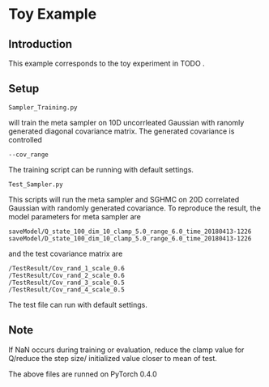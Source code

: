 # Toy Example
## Introduction
This example corresponds to the toy experiment in TODO <!--([Meta-Learning for Stochastic Gradient MCMC]())-->.
## Setup
    Sampler_Training.py
will train the meta sampler on 10D uncorrleated Gaussian with ranomly generated diagonal covariance matrix. The generated covariance is controlled

    --cov_range
The training script can be running with default settings.

    Test_Sampler.py
    
This scripts will run the meta sampler and SGHMC on 20D correlated Gaussian with randomly generated covariance. To reproduce the result, the model parameters for meta sampler are 

    saveModel/Q_state_100_dim_10_clamp_5.0_range_6.0_time_20180413-1226
    saveModel/D_state_100_dim_10_clamp_5.0_range_6.0_time_20180413-1226
and the test covariance matrix are 

    /TestResult/Cov_rand_1_scale_0.6
    /TestResult/Cov_rand_2_scale_0.6
    /TestResult/Cov_rand_3_scale_0.5
    /TestResult/Cov_rand_4_scale_0.5
The test file can run with default settings.

## Note
If NaN occurs during training or evaluation, reduce the clamp value for Q/reduce the step size/ initialized value closer to mean of test.

The above files are runned on PyTorch 0.4.0

